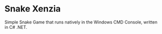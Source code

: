 # Snake Xenzia

Simple Snake Game that runs natively in the Windows CMD Console, written in C# .NET.




